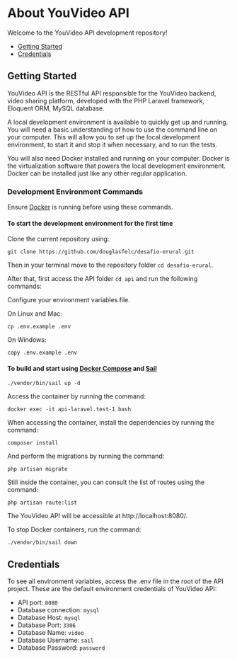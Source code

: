 # About YouVideo API

Welcome to the YouVideo API development repository!

* [Getting Started](#getting-started)
* [Credentials](#credentials)

## Getting Started

YouVideo API is the RESTful API responsible for the YouVideo backend, video sharing platform, developed with the PHP Laravel framework, Eloquent ORM, MySQL database.

A local development environment is available to quickly get up and running. You will need a basic understanding of how to use the command line on your computer. This will allow you to set up the local development environment, to start it and stop it when necessary, and to run the tests.

You will also need Docker installed and running on your computer. Docker is the virtualization software that powers the local development environment. Docker can be installed just like any other regular application.

### Development Environment Commands

Ensure [Docker](https://www.docker.com/products/docker-desktop) is running before using these commands.

#### To start the development environment for the first time

Clone the current repository using:

```
git clone https://github.com/douglasfelc/desafio-erural.git
```

Then in your terminal move to the repository folder `cd desafio-erural`.

After that, first access the API folder `cd api` and run the following commands:

Configure your environment variables file.

On Linux and Mac:

```
cp .env.example .env
```

On Windows:

```
copy .env.example .env
```

#### To build and start using [Docker Compose](https://docs.docker.com/compose/reference/) and [Sail](https://laravel.com/docs/8.x/sail)

```
./vendor/bin/sail up -d
```

Access the container by running the command:

```
docker exec -it api-laravel.test-1 bash
```

When accessing the container, install the dependencies by running the command:

```
composer install
```

And perform the migrations by running the command:

```
php artisan migrate
```

Still inside the container, you can consult the list of routes using the command:

```
php artisan route:list
```

The YouVideo API will be accessible at http://localhost:8080/. 

To stop Docker containers, run the command:

```
./vendor/bin/sail down
```

## Credentials

To see all environment variables, access the .env file in the root of the API project. These are the default environment credentials of YouVideo API:

* API port: `8080`
* Database connection: `mysql`
* Database Host: `mysql`
* Database Port: `3306`
* Database Name: `video`
* Database Username: `sail`
* Database Password: `password`
